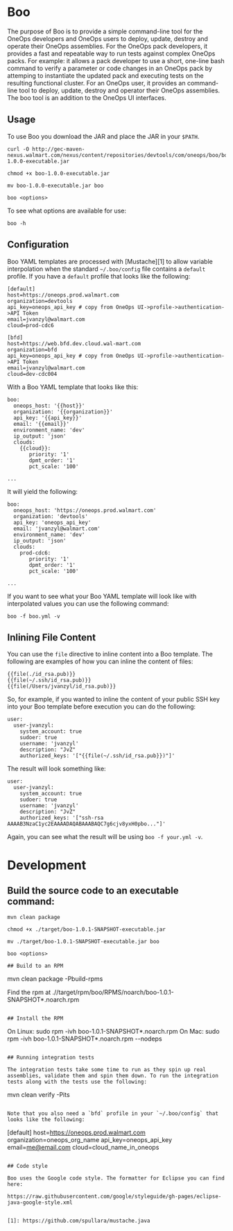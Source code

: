 # Boo

The purpose of Boo is to provide a simple command-line tool for the OneOps developers and OneOps users to deploy, update, destroy and operate their OneOps assemblies. For the OneOps pack developers, it provides a fast and repeatable way to run tests against complex OneOps packs. For example: it allows a pack developer to use a short, one-line bash command to verify a parameter or code changes in an OneOps pack by attemping to instantiate the updated pack and executing tests on the resulting functional cluster. For an OneOps user, it provides an command-line tool to deploy, update, destroy and operator their OneOps assemblies. The boo tool is an addition to the OneOps UI interfaces.


## Usage

To use Boo you download the JAR and place the JAR in your `$PATH`.

```
curl -O http://gec-maven-nexus.walmart.com/nexus/content/repositories/devtools/com/oneops/boo/boo/1.0.0/boo-1.0.0-executable.jar

chmod +x boo-1.0.0-executable.jar

mv boo-1.0.0-executable.jar boo

boo <options>

```

To see what options are available for use: 

```
boo -h
```

## Configuration

Boo YAML templates are processed with [Mustache][1] to allow variable interpolation when the standard `~/.boo/config` file contains a `default` profile. If you have a `default` profile that looks like the following:

```
[default]
host=https://oneops.prod.walmart.com
organization=devtools
api_key=oneops_api_key # copy from OneOps UI->profile->authentication->API Token
email=jvanzyl@walmart.com
cloud=prod-cdc6

[bfd]
host=https://web.bfd.dev.cloud.wal-mart.com
organization=bfd
api_key=oneops_api_key # copy from OneOps UI->profile->authentication->API Token
email=jvanzyl@walmart.com
cloud=dev-cdc004
```

With a Boo YAML template that looks like this:

```
boo:
  oneops_host: '{{host}}'
  organization: '{{organization}}'
  api_key: '{{api_key}}'
  email: '{{email}}'
  environment_name: 'dev'
  ip_output: 'json'
  clouds:
    {{cloud}}:
       priority: '1'
       dpmt_order: '1'
       pct_scale: '100'

...

```

It will yield the following:

```
boo:
  oneops_host: 'https://oneops.prod.walmart.com'
  organization: 'devtools'
  api_key: 'oneops_api_key'
  email: 'jvanzyl@walmart.com'
  environment_name: 'dev'
  ip_output: 'json'
  clouds:
    prod-cdc6:
       priority: '1'
       dpmt_order: '1'
       pct_scale: '100'

...

```
If you want to see what your Boo YAML template will look like with interpolated values you can use the following command:

```
boo -f boo.yml -v
```

## Inlining File Content

You can use the `file` directive to inline content into a Boo template. The following are examples of how you can inline the content of files:

```
{{file(./id_rsa.pub)}}
{{file(~/.ssh/id_rsa.pub)}}
{{file(/Users/jvanzyl/id_rsa.pub)}}
```

So, for example, if you wanted to inline the content of your public SSH key into your Boo template before execution you can do the following:

```
user:
  user-jvanzyl:
    system_account: true
    sudoer: true
    username: 'jvanzyl'
    description: "JvZ"
    authorized_keys: '["{{file(~/.ssh/id_rsa.pub}})"]'
```

The result will look something like:

```
user:
  user-jvanzyl:
    system_account: true
    sudoer: true
    username: 'jvanzyl'
    description: "JvZ"
    authorized_keys: '["ssh-rsa AAAAB3NzaC1yc2EAAAADAQABAAABAQC7g6cjv8yxH0pbo..."]'
```

Again, you can see what the result will be using `boo -f your.yml -v`.

# Development

## Build the source code to an executable command:

```
mvn clean package

chmod +x ./target/boo-1.0.1-SNAPSHOT-executable.jar

mv ./target/boo-1.0.1-SNAPSHOT-executable.jar boo

boo <options>

## Build to an RPM

```
mvn clean package -Pbuild-rpms

Find the rpm at .//target/rpm/boo/RPMS/noarch/boo-1.0.1-SNAPSHOT*.noarch.rpm
```

## Install the RPM

```
On Linux: sudo rpm -ivh boo-1.0.1-SNAPSHOT*.noarch.rpm
On Mac: sudo rpm -ivh boo-1.0.1-SNAPSHOT*.noarch.rpm --nodeps

```

## Running integration tests

The integration tests take some time to run as they spin up real assemblies, validate them and spin them down. To run the integration tests along with the tests use the following:

```
mvn clean verify -Pits

```

Note that you also need a `bfd` profile in your `~/.boo/config` that looks like the following:

```
[default]
host=https://oneops.prod.walmart.com
organization=oneops_org_name
api_key=oneops_api_key
email=me@email.com
cloud=cloud_name_in_oneops
```

## Code style

Boo uses the Google code style. The formatter for Eclipse you can find here:

https://raw.githubusercontent.com/google/styleguide/gh-pages/eclipse-java-google-style.xml


[1]: https://github.com/spullara/mustache.java
